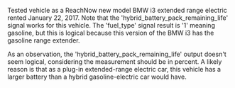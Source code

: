 Tested vehicle as a ReachNow new model BMW i3 extended range electric rented January 22, 2017. Note that the 'hybrid_battery_pack_remaining_life' signal works for this vehicle. The 'fuel_type' signal result is '1' meaning gasoline, but this is logical because this version of the BMW i3 has the gasoline range extender. 

As an observation, the 'hybrid_battery_pack_remaining_life' output doesn't seem logical, considering the measurement should be in percent. A likely reason is that as a plug-in extended-range electric car, this vehicle has a larger battery than a hybrid gasoline-electric car would have.
